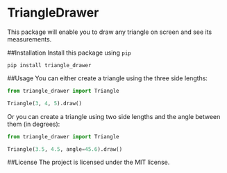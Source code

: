 # TriangleDrawer

This package will enable you to draw any triangle on screen and see its measurements.

##Installation
Install this package using `pip`
```
pip install triangle_drawer
```

##Usage
You can either create a triangle using the three side lengths:
```python
from triangle_drawer import Triangle

Triangle(3, 4, 5).draw()
```
Or you can create a triangle using two side lengths and the angle between them (in degrees):
```python
from triangle_drawer import Triangle

Triangle(3.5, 4.5, angle=45.6).draw()
```
##License
The project is licensed under the MIT license.